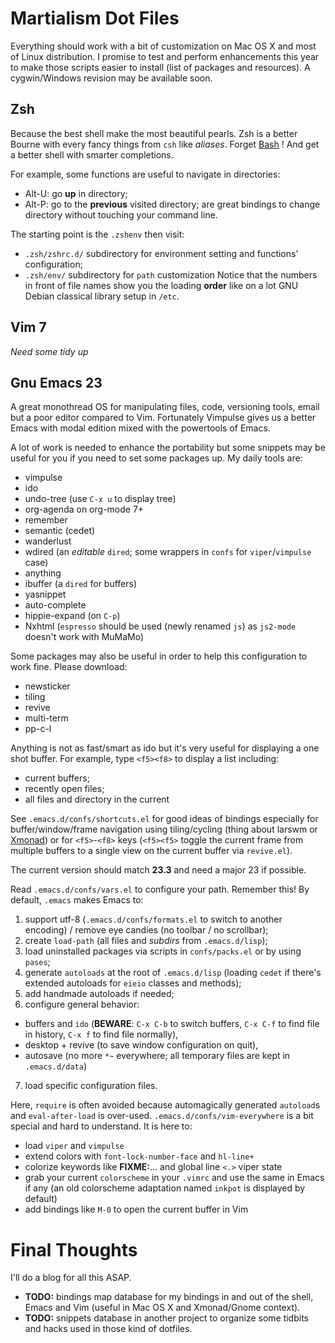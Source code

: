 Martialism Dot Files
====================

Everything should work with a bit of customization on Mac OS X and most of Linux distribution. I promise to test and perform enhancements this year to make those scripts easier to install (list of packages and resources). A cygwin/Windows revision may be available soon.

Zsh
---

Because the best shell make the most beautiful pearls. Zsh is a better Bourne with every fancy things from `csh` like *aliases*. Forget [Bash](http://www.bash2zsh.com/) ! And get a better shell with smarter completions.

For example, some functions are useful to navigate in directories:
* Alt-U: go **up** in directory;
* Alt-P: go to the **previous** visited directory;
are great bindings to change directory without touching your command line.

The starting point is the `.zshenv` then visit:
* `.zsh/zshrc.d/` subdirectory for environment setting and functions' configuration;
* `.zsh/env/` subdirectory for `path` customization
Notice that the numbers in front of file names show you the loading **order** like on a lot GNU Debian classical library setup in `/etc`.

Vim 7
-----

*Need some tidy up*

Gnu Emacs 23
------------

A great monothread OS for manipulating files, code, versioning tools, email but a poor editor compared to Vim. Fortunately Vimpulse gives us a better Emacs with modal edition mixed with the powertools of Emacs.

A lot of work is needed to enhance the portability but some snippets may be useful for you if you need to set some packages up. My daily tools are:

* vimpulse
* ido
* undo-tree (use `C-x u` to display tree)
* org-agenda on org-mode 7+
* remember
* semantic (cedet)
* wanderlust
* wdired (an *editable* `dired`; some wrappers in `confs` for `viper`/`vimpulse` case)
* anything
* ibuffer (a `dired` for buffers)
* yasnippet
* auto-complete
* hippie-expand (on `C-p`)
* Nxhtml (`espresso` should be used (newly renamed `js`) as `js2-mode` doesn't work with MuMaMo)

Some packages may also be useful in order to help this configuration to work fine. Please download:

* newsticker
* tiling
* revive
* multi-term
* pp-c-l

Anything is not as fast/smart as ido but it's very useful for displaying a one shot buffer. For example, type `<f5><f8>` to display a list including: 

* current buffers;
* recently open files;
* all files and directory in the current 

See `.emacs.d/confs/shortcuts.el` for good ideas of bindings especially for buffer/window/frame navigation using tiling/cycling (thing about larswm or [Xmonad](http://xmonad.org/tour.html)) or for `<f5>`-`<f8>` keys (`<f5><f5>` toggle the current frame from multiple buffers to a single view on the current buffer via `revive.el`).

The current version should match **23.3** and need a major 23 if possible.

Read `.emacs.d/confs/vars.el` to configure your path. Remember this! By default, `.emacs` makes Emacs to:

1. support utf-8 (`.emacs.d/confs/formats.el` to switch to another encoding) / remove eye candies (no toolbar / no scrollbar);
2. create `load-path` (all files and *subdirs* from `.emacs.d/lisp`);
3. load uninstalled packages via scripts in `confs/packs.el` or by using `pases`;
4. generate `autoloads` at the root of `.emacs.d/lisp` (loading `cedet` if there's extended autoloads for `eieio` classes and methods);
5. add handmade autoloads if needed;
6. configure general behavior:
  * buffers and `ido` (**BEWARE**: `C-x C-b` to switch buffers, `C-x C-f` to find file in history, `C-x f` to find file normally),
  * desktop + revive (to save window configuration on quit),
  * autosave (no more `*~` everywhere; all temporary files are kept in `.emacs.d/data`)
7. load specific configuration files.

Here, `require` is often avoided because automagically generated `autoload`s and `eval-after-load` is over-used.
`.emacs.d/confs/vim-everywhere` is a bit special and hard to understand. It is here to:

* load `viper` and `vimpulse`
* extend colors with `font-lock-number-face` and `hl-line+`
* colorize keywords like **FIXME:**... and global line `<.>` viper state
* grab your current `colorscheme` in your `.vimrc` and use the same in Emacs if any (an old colorscheme adaptation named `inkpot` is displayed by default)
* add bindings like `M-0` to open the current buffer in Vim


Final Thoughts
==============

I'll do a blog for all this ASAP.

* **TODO:** bindings map database for my bindings in and out of the shell, Emacs and Vim (useful in Mac OS X and Xmonad/Gnome context).
* **TODO:** snippets database in another project to organize some tidbits and hacks used in those kind of dotfiles.

